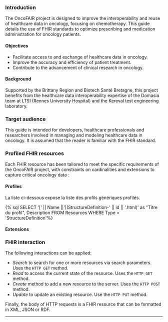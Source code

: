### Introduction

The OncoFAIR project is designed to improve the interoperability and reuse of healthcare data in oncology, focusing on chemotherapy. This guide details the use of FHIR standards to optimize prescribing and medication administration for oncology patients.

#### Objectives

* Facilitate access to and exchange of healthcare data in oncology.
* Improve the accuracy and efficiency of patient treatment.
* Contribute to the advancement of clinical research in oncology.

#### Background 

Supported by the Brittany Region and Biotech Santé Bretagne, this project benefits from the healthcare data interoperability expertise of the Domasia team at LTSI (Rennes University Hospital) and the Kereval test engineering laboratory.

### Target audience

This guide is intended for developers, healthcare professionals and researchers involved in managing and modeling healthcare data in oncology. It is assumed that the reader is familiar with the FHIR standard.

<!--### UML diagram

This UML diagram provides an overview of the data structures, and is essential for understanding the relationships between the various FHIR resources used in the project.

<div align="center;"> 
<img src="uml_oncofair_english.svg" alt="UML class diagram representing the FHIR R5 medication prescription and administration use case" width="100%"/>-->

</div>

### Profiled FHIR resources

Each FHIR resource has been tailored to meet the specific requirements of the OncoFAIR project, with constraints on cardinalities and extensions to capture critical oncology data :

#### Profiles 

La liste ci-dessous expose la liste des profils génériques profilés.

{% sql SELECT '[' || Name ||'](StructureDefinition-' || id || '.html)' as "Titre du profil", Description FROM Resources WHERE Type = 'StructureDefinition'%}


#### Extensions 

<!--FHIR extensions such as `TreatmentCycleNumber` and `TreatmentDayNumber` are used for oncology treatment-specific information.-->

### FHIR interaction

The following interactions can be applied:

* *Search* to search for one or more resources via search parameters. Uses the `HTTP GET` method.
* *Read* to access the current state of the resource. Uses the `HTTP GET` method.
* *Create* method to add a new resource to the server. Uses the `HTTP POST` method.
* *Update* to update an existing resource. Use the `HTTP PUT` method.

Finally, the body of HTTP requests is a FHIR resource that can be formatted in XML, JSON or RDF.

---

<!-- [Return to contents](file:///D:/Home/bguilbert/Documents/fhir/oncofair/output/toc.html "Return to contents") -->
